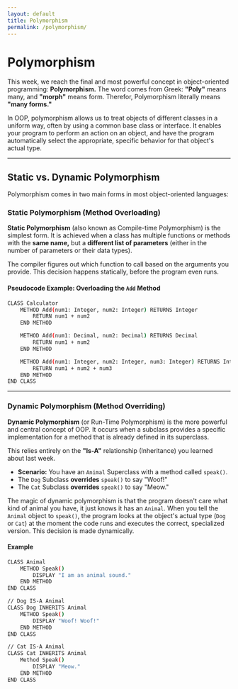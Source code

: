 ```yaml
---
layout: default
title: Polymorphism
permalink: /polymorphism/
---
```


# Polymorphism

This week, we reach the final and most powerful concept in object-oriented programming: **Polymorphism.** The word comes from Greek: **"Poly"** means many, and **"morph"** means form. Therefor, Polymorphism literally means **"many forms."**

In OOP, polymorphism allows us to treat objects of different classes in a uniform way, often by using a common base class or interface. It enables your program to perform an action on an object, and have the program automatically select the appropriate, specific behavior for that object's actual type.

---

## Static vs. Dynamic Polymorphism

Polymorphism comes in two main forms in most object-oriented languages:

### Static Polymorphism (Method Overloading)

**Static Polymorphism** (also known as Compile-time Polymorphism) is the simplest form. It is achieved when a class has multiple functions or methods with the **same name,** but a **different list of parameters** (either in the number of parameters or their data types).

The compiler figures out which function to call based on the arguments you provide. This decision happens statically, before the program even runs.

#### Pseudocode Example: Overloading the `Add` Method

```bash
CLASS Calculator
    METHOD Add(num1: Integer, num2: Integer) RETURNS Integer
        RETURN num1 + num2
    END METHOD

    METHOD Add(num1: Decimal, num2: Decimal) RETURNS Decimal
        RETURN num1 + num2
    END METHOD

    METHOD Add(num1: Integer, num2: Integer, num3: Integer) RETURNS Integer
        RETURN num1 + num2 + num3
    END METHOD
END CLASS
```

---

### Dynamic Polymorphism (Method Overriding)

**Dynamic Polymorphism** (or Run-Time Polymorphism) is the more powerful and central concept of OOP. It occurs when a subclass provides a specific implementation for a method that is already defined in its superclass.

This relies entirely on the **"Is-A"** relationship (Inheritance) you learned about last week.

* **Scenario:** You have an `Animal` Superclass with a method called `speak()`.
* The `Dog` Subclass **overrides** `speak()` to say "Woof!"
* The `Cat` Subclass **overrides** `speak()` to say "Meow."

The magic of dynamic polymorphism is that the program doesn't care what kind of animal you have, it just knows it has an `Animal`. When you tell the `Animal` object to `speak()`, the program looks at the object's actual type (`Dog` or `Cat`) at the moment the code runs and executes the correct, specialized version. This decision is made dynamically.

#### Example

```bash
CLASS Animal
    METHOD Speak()
        DISPLAY "I am an animal sound."
    END METHOD
END CLASS

// Dog IS-A Animal
CLASS Dog INHERITS Animal
    METHOD Speak()
        DISPLAY "Woof! Woof!"
    END METHOD
END CLASS

// Cat IS-A Animal
CLASS Cat INHERITS Animal
    Method Speak()
        DISPLAY "Meow."
    END METHOD
END CLASS
```
